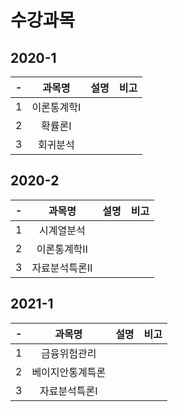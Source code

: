 # 수강과목

## 2020-1  
| - | 과목명 | 설명 | 비고  
:-: | :-: | :-: | :-: 
1 | 이론통계학Ⅰ |  | 
2 | 확률론Ⅰ | |  
3 | 회귀분석|  |    
  
## 2020-2  
| - | 과목명 | 설명 | 비고  
:-: | :-: | :-: | :-: 
1 | 시계열분석 |  |  
2 | 이론통계학Ⅱ |  |  
3 | 자료분석특론Ⅱ |  |    
  
## 2021-1  
| - | 과목명 | 설명 | 비고  
:-: | :-: | :-: | :-: 
1 | 금융위험관리 |  | 
2 | 베이지안통계특론 |   |
3 | 자료분석특론Ⅰ |   |
